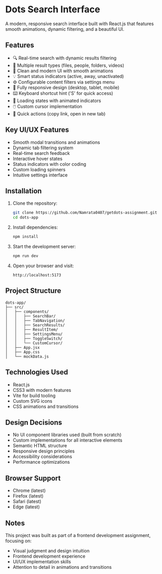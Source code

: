 # Dots Search Interface

A modern, responsive search interface built with React.js that features smooth animations, dynamic filtering, and a beautiful UI.

## Features

- 🔍 Real-time search with dynamic results filtering
- 🎯 Multiple result types (files, people, folders, videos)
- 🎨 Clean and modern UI with smooth animations
- 💡 Smart status indicators (active, away, unactivated)
- ⚙️ Configurable content filters via settings menu
- 📱 Fully responsive design (desktop, tablet, mobile)
- ⌨️ Keyboard shortcut hint ('S' for quick access)
- 🔄 Loading states with animated indicators
- 🖱️ Custom cursor implementation
- 🔗 Quick actions (copy link, open in new tab)

## Key UI/UX Features
- Smooth modal transitions and animations
- Dynamic tab filtering system
- Real-time search feedback
- Interactive hover states
- Status indicators with color coding
- Custom loading spinners
- Intuitive settings interface

## Installation

1. Clone the repository:
   ```bash
   git clone https://github.com/Namrata0407/getdots-assignment.git
   cd dots-app
   ```

2. Install dependencies:
   ```bash
   npm install
   ```

3. Start the development server:
   ```bash
   npm run dev
   ```

4. Open your browser and visit:
   ```
   http://localhost:5173
   ```

## Project Structure

```
dots-app/
├── src/
│   ├── components/
│   │   ├── SearchBar/
│   │   ├── TabNavigation/
│   │   ├── SearchResults/
│   │   ├── ResultItem/
│   │   ├── SettingsMenu/
│   │   ├── ToggleSwitch/
│   │   └── CustomCursor/
│   ├── App.jsx
│   ├── App.css
│   └── mockData.js
```

## Technologies Used

- React.js
- CSS3 with modern features
- Vite for build tooling
- Custom SVG icons
- CSS animations and transitions

## Design Decisions

- No UI component libraries used (built from scratch)
- Custom implementations for all interactive elements
- Semantic HTML structure
- Responsive design principles
- Accessibility considerations
- Performance optimizations

## Browser Support

- Chrome (latest)
- Firefox (latest)
- Safari (latest)
- Edge (latest)

## Notes

This project was built as part of a frontend development assignment, focusing on:
- Visual judgment and design intuition
- Frontend development experience
- UI/UX implementation skills
- Attention to detail in animations and transitions
